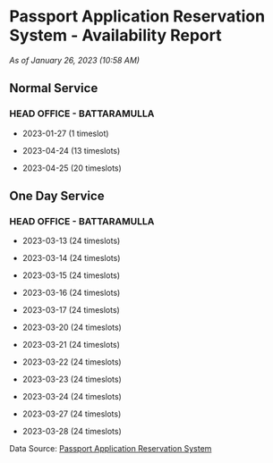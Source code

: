 # Passport Application Reservation System - Availability Report

*As of January 26, 2023 (10:58 AM)*

## Normal Service

### HEAD OFFICE - BATTARAMULLA

* 2023-01-27 (1 timeslot)

* 2023-04-24 (13 timeslots)

* 2023-04-25 (20 timeslots)

## One Day Service

### HEAD OFFICE - BATTARAMULLA

* 2023-03-13 (24 timeslots)

* 2023-03-14 (24 timeslots)

* 2023-03-15 (24 timeslots)

* 2023-03-16 (24 timeslots)

* 2023-03-17 (24 timeslots)

* 2023-03-20 (24 timeslots)

* 2023-03-21 (24 timeslots)

* 2023-03-22 (24 timeslots)

* 2023-03-23 (24 timeslots)

* 2023-03-24 (24 timeslots)

* 2023-03-27 (24 timeslots)

* 2023-03-28 (24 timeslots)

Data Source: [Passport Application Reservation System](https://eservices.immigration.gov.lk:8443/appointment/pages/reservationApplication.xhtml)